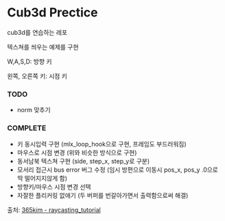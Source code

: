 Cub3d Prectice
=============================

cub3d를 연습하는 레포

텍스쳐를 씌우는 예제를 구현

W,A,S,D: 방향 키

왼쪽, 오른쪽 키: 시점 키

### TODO
- norm 맞추기


### COMPLETE
- 키 동시입력 구현 (mlx_loop_hook으로 구현, 프레임도 부드러워짐)
- 마우스로 시점 변경 (위와 비슷한 방식으로 구현)
- 동서남북 텍스쳐 구현 (side, step_x, step_y로 구분)
- 모서리 접근시 bus error 버그 수정 (임시 방편으로 이동시 pos_x, pos_y .0으로 딱 떨어지지않게 함)
- 방향키/마우스 시점 변경 선택
- 자잘한 플리커링 없애기 (두 버퍼를 번갈아가면서 출력함으로써 해결)

출처: [365kim - raycasting_tutorial](https://github.com/365kim/raycasting_tutorial)
